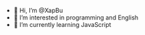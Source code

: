 - 👋 Hi, I’m @XapBu
- 👀 I’m interested in programming and English
- 🌱 I’m currently learning JavaScript

<!---
XapBu/XapBu is a ✨ special ✨ repository because its `README.md` (this file) appears on your GitHub profile.
You can click the Preview link to take a look at your changes.
--->
